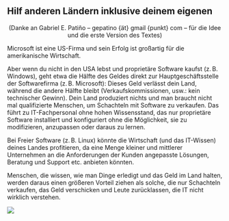 <?php require("../../entete.php"); ?> <?php require("../../base.php"); ?> <?php require("../../fonctions.php"); ?>

<div id="corps">

<h2>Hilf anderen L&auml;ndern inklusive deinem eigenen</h2>

<center>(Danke an Gabriel E. Patiño – gepatino {ät} gmail {punkt} com – für die Idee und die erste Version des Textes)</center>

<p>Microsoft ist eine US-Firma und sein Erfolg ist großartig für die amerikanische Wirtschaft.</p>

<p>Aber wenn du nicht in den USA lebst und proprietäre Software kaufst (z.&#x202f;B. Windows), geht etwa die Hälfte des Geldes direkt zur Hauptgeschäftsstelle der Softwarefirma (z.&#x202f;B. Microsoft): Dieses Geld verlässt dein Land, während die andere Hälfte bleibt (Verkaufskommissionen, usw.: kein technischer Gewinn). Dein Land produziert nichts und man braucht nicht mal qualifizierte Menschen, um Schachteln mit Software zu verkaufen. Das führt zu IT-Fachpersonal ohne hohen Wissensstand, das nur proprietäre Software installiert und konfiguriert ohne die Möglichkeit, sie zu modifizieren, anzupassen oder daraus zu lernen.</p>

<p>Bei Freier Software (z.&#x202f;B. Linux) könnte die Wirtschaft (und das IT-Wissen) deines Landes profitieren, da eine Menge kleiner und mittlerer Unternehmen an die Anforderungen der Kunden angepasste Lösungen, Beratung und Support etc. anbieten könnten.</p>

<p>Menschen, die wissen, wie man Dinge erledigt und das Geld im Land halten, werden daraus einen größeren Vorteil ziehen als solche, die nur Schachteln verkaufen, das Geld verschicken und Leute zurücklassen, die IT nicht wirklich verstehen.</p>

<img src="Images/earth.png" />

</div>
</body>
</html>
